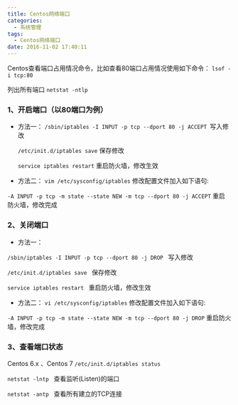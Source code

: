 ```yaml
---
title: Centos网络端口
categories:
  - 系统管理
tags:
  - Centos网络端口
date: 2016-11-02 17:40:11
---
```


Centos查看端口占用情况命令，比如查看80端口占用情况使用如下命令：
`lsof -i tcp:80`
 
列出所有端口 
`netstat -ntlp`
 
### 1、开启端口（以80端口为例） 
* 方法一：
`/sbin/iptables -I INPUT -p tcp --dport 80 -j ACCEPT `写入修改

	`/etc/init.d/iptables save`   保存修改

	`service iptables restart`    重启防火墙，修改生效
 
* 方法二：
`vim /etc/sysconfig/iptables`  修改配置文件加入如下语句:

`-A INPUT -p tcp -m state --state NEW -m tcp --dport 80 -j ACCEPT` 重启防火墙，修改完成
 

### 2、关闭端口
* 方法一：

`/sbin/iptables -I INPUT -p tcp --dport 80 -j DROP `  写入修改

`/etc/init.d/iptables save `  保存修改

`service iptables restart `   重启防火墙，修改生效
 
* 方法二： 
`vi /etc/sysconfig/iptables`  修改配置文件加入如下语句: 

`-A INPUT -p tcp -m state --state NEW -m tcp --dport 80 -j DROP`  重启防火墙，修改完成
 

### 3、查看端口状态
 Centos 6.x 、Centos 7
`/etc/init.d/iptables status`

`netstat -lntp `    查看监听(Listen)的端口

`netstat -antp `   查看所有建立的TCP连接




